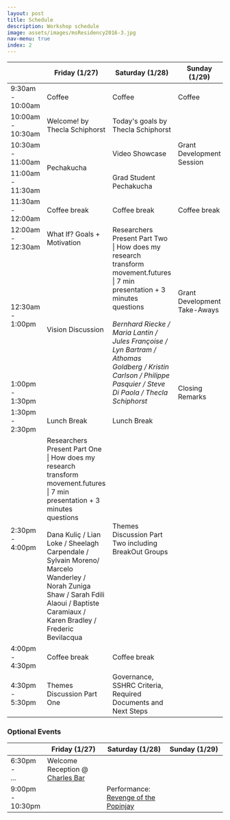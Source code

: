 ```yaml
---
layout: post
title: Schedule
description: Workshop schedule
image: assets/images/msResidency2016-3.jpg
nav-menu: true
index: 2
---
```


<div class="table-wrapper">
	<table class="alt">
    <col width="10%" align="center">
    <col width="30%">
    <col width="30%">
    <col width="30%">
		<thead>
			<tr>
				<th></th>
				<th>Friday (1/27)</th>
				<th>Saturday (1/28)</th>
				<th>Sunday (1/29)</th>
			</tr>
		</thead>
		<tbody>
			<tr>
				<td class="shaded centered">9:30am<br/>-<br/>10:00am</td>
				<td class="shaded">Coffee</td>
				<td class="shaded">Coffee</td>
				<td class="shaded">Coffee</td>
			</tr>
			<tr>
				<td class="shaded centered">10:00am<br/>-<br/>10:30am</td>
				<td>Welcome! by Thecla Schiphorst</td>
				<td>Today's goals by Thecla Schiphorst</td>
				<td rowspan="3">Grant Development Session</td>
			</tr>
			<tr>
				<td class="shaded centered">10:30am<br/>-<br/>11:00am</td>
				<td rowspan="2">Pechakucha</td>
				<td>Video Showcase</td>
			</tr>
			<tr>
				<td class="shaded centered">11:00am<br/>-<br/>11:30am</td>
				<td>Grad Student Pechakucha</td>
			</tr>
			<tr>
				<td class="shaded centered">11:30am<br/>-<br/>12:00am</td>
				<td class="shaded">Coffee break</td>
				<td class="shaded">Coffee break</td>
				<td class="shaded">Coffee break</td>
			</tr>
			<tr>
				<td class="shaded centered">12:00am<br/>-<br/>12:30am</td>
				<td>What If?  Goals + Motivation</td>
				<td rowspan="3">Researchers Present Part Two | How does my research transform movement.futures | 7 min presentation + 3 minutes questions<br/><br/><i>Bernhard Riecke / Maria Lantin / Jules Françoise / Lyn Bartram / Athomas Goldberg / Kristin Carlson / Philippe Pasquier /  Steve Di Paola / Thecla Schiphorst</i></td>
				<td rowspan="2">Grant Development Take-Aways</td>
			</tr>
			<tr>
				<td class="shaded centered">12:30am<br/>-<br/>1:00pm</td>
				<td rowspan="2">Vision Discussion</td>
			</tr>
			<tr>
				<td class="shaded centered">1:00pm<br/>-<br/>1:30pm</td>
				<td>Closing Remarks</td>
			</tr>
			<tr>
				<td class="shaded centered">1:30pm<br/>-<br/>2:30pm</td>
				<td class="shaded">Lunch Break</td>
				<td class="shaded">Lunch Break</td>
			</tr>
			<tr>
				<td class="shaded centered">2:30pm<br/>-<br/>4:00pm</td>
				<td>Researchers Present Part One | How does my research transform movement.futures | 7 min presentation + 3 minutes questions<br/><br/> Dana Kuliç / Lian Loke / Sheelagh Carpendale / Sylvain Moreno/ Marcelo Wanderley / Norah Zuniga Shaw / Sarah Fdili Alaoui / Baptiste Caramiaux / Karen Bradley / Frederic Bevilacqua</td>
				<td>Themes Discussion Part Two including BreakOut Groups</td>
			</tr>
      <tr>
        <td class="shaded centered">4:00pm<br/>-<br/>4:30pm</td>
        <td class="shaded">Coffee break</td>
        <td class="shaded">Coffee break</td>
      </tr>
			<tr>
        <td class="shaded centered">4:30pm<br/>-<br/>5:30pm</td>
        <td>Themes Discussion Part One</td>
        <td>Governance, SSHRC Criteria, Required Documents and Next Steps</td>
      </tr>
		</tbody>
	</table>
</div>

### Optional Events

<div class="table-wrapper">
	<table class="alt">
    <col width="10%" align="center">
    <col width="30%">
    <col width="30%">
    <col width="30%">
		<thead>
			<tr>
				<th></th>
				<th>Friday (1/27)</th>
				<th>Saturday (1/28)</th>
				<th>Sunday (1/29)</th>
			</tr>
		</thead>
		<tbody>
			<tr>
				<td class="shaded centered">6:30pm<br/>-<br/>...</td>
				<td>Welcome Reception @ <a href="https://encrypted.google.com/maps/place/The+Charles+Bar/@49.2833584,-123.1137733,15z/data=!4m5!3m4!1s0x0:0x741392c04e877006!8m2!3d49.2831064!4d-123.1083231?hl=en" target="_blank">Charles Bar</a></td>
				<td></td>
			</tr>
			<tr>
				<td class="shaded centered">9:00pm<br/>-<br/>10:30pm</td>
        <td></td>
				<td>
          Performance:<br/>
          <a href="http://pushfestival.ca/shows/festival-2017/revenge-of-the-popinjay/" target="_blank">Revenge of the Popinjay</a>
        </td>
			</tr>
		</tbody>
	</table>
</div>
